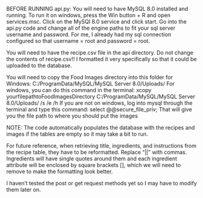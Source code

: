 BEFORE RUNNING api.py:
You will need to have MySQL 8.0 installed and running. 
To run it on windows, press the Win button + R and open services.msc. 
Click on the MySQl 8.0 service and click start. 
Go into the api.py code and change all of the engine paths to fit your sql server username and password. 
For me, I already had my sql connection configured so that username = root and password = root.

You will need to have the recipe.csv file in the api directory. 
Do not change the contents of recipe.csv!! I formatted it very specifically so that it could be uploaded to the database.

You will need to copy the Food Images directory into this folder for Windows: C:/ProgramData/MySQL/MySQL Server 8.0/Uploads/
For windows, you can do this command in the terminal: xcopy yourfilepathtoFoodImagesDirectory C:/ProgramData/MySQL/MySQL Server 8.0/Uploads/ /s /e /h
If you are not on windows, log into mysql through the terminal and type this command: select @@secure_file_priv;
That will give you the file path to where you should put the images


NOTE:
The code automatically populates the database with the recipes and images if the tables are empty so it may take a bit to run.

For future reference, when retrieving title, ingredients, and instructions from the recipe table, they have to be reformatted. 
Replace “||” with commas. Ingredients will have single quotes around them and each ingredient attribute will be enclosed by square brackets [], which we will need to remove to make the formatting look better. 

I haven’t tested the post or get request methods yet so I may have to modify them later on.
